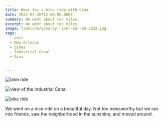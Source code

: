 ```yaml
---
title: Went for a bike ride with Gina.
date: 2022-03-26T12:00:00.000Z
summary: We went about ten miles.
excerpt: We went about ten miles.
image: timeline/gina-by-river-mar-26-2022.jpg
tags:
  - post
  - New Orleans
  - bikes
  - Industrial Canal
  - Gina


---
```


![bike ride](https://davidrhoden.com/static/img/timeline/gina-by-river-mar-26-2022.jpg)

![view of the Industrial Canal](https://davidrhoden.com/static/img/timeline/view-of-river-mar-26-2022.jpg)

![bike ride](https://davidrhoden.com/static/img/timeline/gina-stairs-to-river-mar-26-2022.jpg)

We went on a nice ride on a beautiful day. Not too newsworthy but we ran into friends, saw the neighborhood in the sunshine, and moved around. 